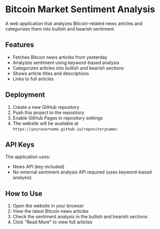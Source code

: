 # Bitcoin Market Sentiment Analysis

A web application that analyzes Bitcoin-related news articles and categorizes them into bullish and bearish sentiment.

## Features
- Fetches Bitcoin news articles from yesterday
- Analyzes sentiment using keyword-based analysis
- Categorizes articles into bullish and bearish sections
- Shows article titles and descriptions
- Links to full articles

## Deployment

1. Create a new GitHub repository
2. Push this project to the repository
3. Enable GitHub Pages in repository settings
4. The website will be available at `https://yourusername.github.io/repositoryname/`

## API Keys

The application uses:
- News API (key included)
- No external sentiment analysis API required (uses keyword-based analysis)

## How to Use

1. Open the website in your browser
2. View the latest Bitcoin news articles
3. Check the sentiment analysis in the bullish and bearish sections
4. Click "Read More" to view full articles
